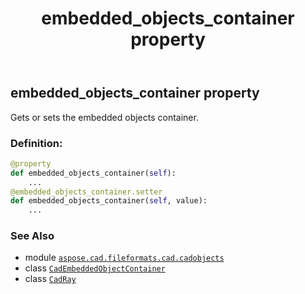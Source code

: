 ﻿---
title: embedded_objects_container property
second_title: Aspose.CAD for Python via .NET API References
description: 
type: docs
weight: 110
url: /aspose.cad.fileformats.cad.cadobjects/cadray/embedded_objects_container/
is_root: false
---

## embedded_objects_container property


Gets or sets the embedded objects container.
### Definition:
```python
@property
def embedded_objects_container(self):
    ...
@embedded_objects_container.setter
def embedded_objects_container(self, value):
    ...
```

### See Also
* module [`aspose.cad.fileformats.cad.cadobjects`](../../)
* class [`CadEmbeddedObjectContainer`](/cad/python-net/aspose.cad.fileformats.cad.cadobjects/cadembeddedobjectcontainer)
* class [`CadRay`](/cad/python-net/aspose.cad.fileformats.cad.cadobjects/cadray)
